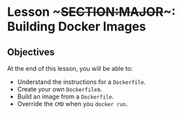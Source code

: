 <!SLIDE>
# Lesson ~~~SECTION:MAJOR~~~: Building Docker Images
## Objectives

At the end of this lesson, you will be able to:

* Understand the instructions for a ``Dockerfile``.
* Create your own ``Dockerfile``s.
* Build an image from a ``Dockerfile``.
* Override the ``CMD`` when you ``docker run``.
